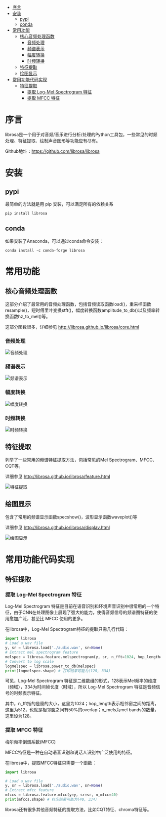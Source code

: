 - [序言](#%e5%ba%8f%e8%a8%80)
- [安装](#%e5%ae%89%e8%a3%85)
  - [pypi](#pypi)
  - [conda](#conda)
- [常用功能](#%e5%b8%b8%e7%94%a8%e5%8a%9f%e8%83%bd)
  - [核心音频处理函数](#%e6%a0%b8%e5%bf%83%e9%9f%b3%e9%a2%91%e5%a4%84%e7%90%86%e5%87%bd%e6%95%b0)
    - [音频处理](#%e9%9f%b3%e9%a2%91%e5%a4%84%e7%90%86)
    - [频谱表示](#%e9%a2%91%e8%b0%b1%e8%a1%a8%e7%a4%ba)
    - [幅度转换](#%e5%b9%85%e5%ba%a6%e8%bd%ac%e6%8d%a2)
    - [时频转换](#%e6%97%b6%e9%a2%91%e8%bd%ac%e6%8d%a2)
  - [特征提取](#%e7%89%b9%e5%be%81%e6%8f%90%e5%8f%96)
  - [绘图显示](#%e7%bb%98%e5%9b%be%e6%98%be%e7%a4%ba)
- [常用功能代码实现](#%e5%b8%b8%e7%94%a8%e5%8a%9f%e8%83%bd%e4%bb%a3%e7%a0%81%e5%ae%9e%e7%8e%b0)
  - [特征提取](#%e7%89%b9%e5%be%81%e6%8f%90%e5%8f%96-1)
    - [提取 Log-Mel Spectrogram 特征](#%e6%8f%90%e5%8f%96-log-mel-spectrogram-%e7%89%b9%e5%be%81)
    - [提取 MFCC 特征](#%e6%8f%90%e5%8f%96-mfcc-%e7%89%b9%e5%be%81)

# 序言
librosa是一个用于对音频/音乐进行分析/处理的Python工具包，一些常见的时频处理、特征提取、绘制声音图形等功能应有尽有。

Github地址：https://github.com/librosa/librosa

# 安装

## pypi
最简单的方法就是用 pip 安装，可以满足所有的依赖关系
```
pip install librosa
```
## conda
如果安装了Anaconda，可以通过conda命令安装：
```
conda install -c conda-forge librosa
```

# 常用功能

## 核心音频处理函数
这部分介绍了最常用的音频处理函数，包括音频读取函数load()，重采样函数resample()，短时傅里叶变换stft()，幅度转换函数amplitude_to_db()以及频率转换函数hz_to_mel()等。

这部分函数很多，详细参见 http://librosa.github.io/librosa/core.html

### 音频处理
![音频处理](./image/librosa/core1.png)

### 频谱表示
![频谱表示](./image/librosa/core2.png)

### 幅度转换
![幅度转换](./image/librosa/core3.png)

### 时频转换
![时频转换](./image/librosa/core4.png)

## 特征提取
列举了一些常用的频谱特征提取方法，包括常见的Mel Spectrogram、MFCC、CQT等。

详细参见 http://librosa.github.io/librosa/feature.html

![特征提取](./image/librosa/feature.png)

## 绘图显示
包含了常用的频谱显示函数specshow()，波形显示函数waveplot()等

详细参见 http://librosa.github.io/librosa/display.html

![绘图显示](./image/librosa/display.png)

# 常用功能代码实现

## 特征提取

### 提取 Log-Mel Spectrogram 特征

Log-Mel Spectrogram 特征是目前在语音识别和环境声音识别中很常用的一个特征，由于CNN在处理图像上展现了强大的能力，使得音频信号的频谱图特征的使用愈加广泛，甚至比 MFCC 使用的更多。

在librosa中，Log-Mel Spectrogram特征的提取只需几行代码：

```python
import librosa
# Load a wav file
y, sr = librosa.load('./audio.wav', sr=None)
# Extract mel spectrogram feature
melspec = librosa.feature.melspectrogram(y, sr, n_fft=1024, hop_length=512, n_mels=128)
# Convert to log scale
logmelspec = librosa.power_to_db(melspec)
print(logmelspec.shape) # 打印结果可能为(128, 334)
```

可见，Log-Mel Spectrogram 特征是二维数组的形式，128表示Mel频率的维度（频域），334为时间帧长度（时域），所以 Log-Mel Spectrogram 特征是音频信号的时频表示特征。

其中，n_fft指的是窗的大小，这里为1024；hop_length表示相邻窗之间的距离，这里为512，也就是相邻窗之间有50%的overlap；n_mels为mel bands的数量，这里设为128。

### 提取 MFCC 特征

梅尔频率倒谱系数(MFCC)

MFCC特征是一种在自动语音识别和说话人识别中广泛使用的特征。

在librosa中，提取MFCC特征只需要一个函数：

```python
import librosa

# Load a wav file
y, sr = librosa.load('./audio.wav', sr=None)
# Extract mfcc feature
mfccs = librosa.feature.mfcc(y=y, sr=sr, n_mfcc=40)
print(mfccs.shape) # 打印结果可能为(40, 334)
```

librosa还有很多其他音频特征的提取方法，比如CQT特征、chroma特征等。
